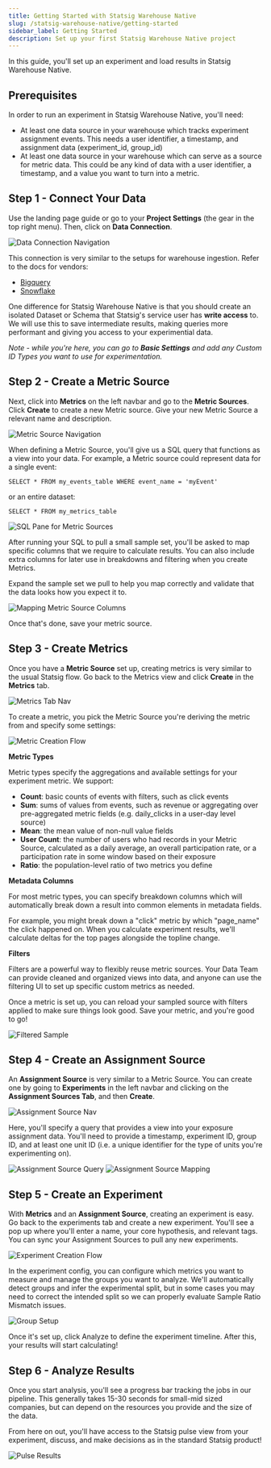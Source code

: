 ```yaml
---
title: Getting Started with Statsig Warehouse Native
slug: /statsig-warehouse-native/getting-started
sidebar_label: Getting Started
description: Set up your first Statsig Warehouse Native project
---
```


In this guide, you'll set up an experiment and load results in Statsig Warehouse Native.

## Prerequisites

In order to run an experiment in Statsig Warehouse Native, you'll need:

- At least one data source in your warehouse which tracks experiment assignment events. This needs a user identifier, a timestamp, and assignment data (experiment_id, group_id)
- At least one data source in your warehouse which can serve as a source for metric data. This could be any kind of data with a user identifier, a timestamp, and a value you want to turn into a metric.

## Step 1 - Connect Your Data

Use the landing page guide or go to your **Project Settings** (the gear in the top right menu). Then, click on **Data Connection**.

![Data Connection Navigation](https://user-images.githubusercontent.com/102695539/237239163-1d528c2e-94d5-4656-addd-400c9e3e1925.png)

This connection is very similar to the setups for warehouse ingestion. Refer to the docs for vendors:

- [Bigquery](../data-warehouse-ingestion/bigquery.mdx)
- [Snowflake](../data-warehouse-ingestion/snowflake.mdx)

One difference for Statsig Warehouse Native is that you should create an isolated Dataset or Schema that Statsig's service user has **write access** to. We will use this to save intermediate results, making queries more performant and giving you access to your experimential data.

_Note - while you're here, you can go to **Basic Settings** and add any Custom ID Types you want to use for experimentation._

## Step 2 - Create a Metric Source

Next, click into **Metrics** on the left navbar and go to the **Metric Sources**. Click **Create** to create a new Metric source. Give your new Metric Source a relevant name and description.

![Metric Source Navigation](https://user-images.githubusercontent.com/102695539/237239161-9e7fd9ac-c800-4e64-948f-296648357987.png)

When defining a Metric Source, you'll give us a SQL query that functions as a view into your data. For example, a Metric source could represent data for a single event:

`SELECT * FROM my_events_table WHERE event_name = 'myEvent'`

or an entire dataset:

`SELECT * FROM my_metrics_table`

![SQL Pane for Metric Sources](https://user-images.githubusercontent.com/102695539/237239158-5ecc01ef-1f58-4e0a-a40b-a54340da16ef.png)

After running your SQL to pull a small sample set, you'll be asked to map specific columns that we require to calculate results. You can also include extra columns for later use in breakdowns and filtering when you create Metrics.

Expand the sample set we pull to help you map correctly and validate that the data looks how you expect it to.

![Mapping Metric Source Columns](https://user-images.githubusercontent.com/102695539/237241710-4c2c5875-1c56-4e17-887a-a329a835ccbd.png)

Once that's done, save your metric source.

## Step 3 - Create Metrics

Once you have a **Metric Source** set up, creating metrics is very similar to the usual Statsig flow. Go back to the Metrics view and click **Create** in the **Metrics** tab.

![Metrics Tab Nav](https://user-images.githubusercontent.com/102695539/237239161-9e7fd9ac-c800-4e64-948f-296648357987.png)

To create a metric, you pick the Metric Source you're deriving the metric from and specify some settings:

![Metric Creation Flow](https://user-images.githubusercontent.com/102695539/237241707-54306e23-5f28-434a-8d53-8e3d42d5587a.png)

**Metric Types**

Metric types specify the aggregations and available settings for your experiment metric. We support:

- **Count**: basic counts of events with filters, such as click events
- **Sum**: sums of values from events, such as revenue or aggregating over pre-aggregated metric fields (e.g. daily_clicks in a user-day level source)
- **Mean**: the mean value of non-null value fields
- **User Count**: the number of users who had records in your Metric Source, calculated as a daily average, an overall participation rate, or a participation rate in some window based on their exposure
- **Ratio**: the population-level ratio of two metrics you define

**Metadata Columns**

For most metric types, you can specify breakdown columns which will automatically break down a result into common elements in metadata fields.

For example, you might break down a "click" metric by which "page_name" the click happened on. When you calculate experiment results, we'll calculate deltas for the top pages alongside the topline change.

**Filters**

Filters are a powerful way to flexibly reuse metric sources. Your Data Team can provide cleaned and organized views into data, and anyone can use the filtering UI to set up specific custom metrics as needed.

Once a metric is set up, you can reload your sampled source with filters applied to make sure things look good. Save your metric, and you're good to go!

![Filtered Sample](https://user-images.githubusercontent.com/102695539/237241706-3b8ddbba-5d19-48fe-bd19-1bd04ee98c35.png)

## Step 4 - Create an Assignment Source

An **Assignment Source** is very similar to a Metric Source. You can create one by going to **Experiments** in the left navbar and clicking on the **Assignment Sources Tab**, and then **Create**.

![Assignment Source Nav](https://user-images.githubusercontent.com/102695539/237241704-f2dc5c83-a0c9-4cf2-a354-2904f6612c47.png)

Here, you'll specify a query that provides a view into your exposure assignment data. You'll need to provide a timestamp, experiment ID, group ID, and at least one unit ID (i.e. a unique identifier for the type of units you're experimenting on).

![Assignment Source Query](https://user-images.githubusercontent.com/102695539/237241702-d877cafa-23f0-4964-a50c-813e93cb3add.png)
![Assignment Source Mapping](https://user-images.githubusercontent.com/102695539/237241701-5f95ff7f-2ae3-4a31-85aa-aa9ec111770d.png)

## Step 5 - Create an Experiment

With **Metrics** and an **Assignment Source**, creating an experiment is easy. Go back to the experiments tab and create a new experiment. You'll see a pop up where you'll enter a name, your core hypothesis, and relevant tags. You can sync your Assignment Sources to pull any new experiments.

![Experiment Creation Flow](https://user-images.githubusercontent.com/102695539/237241700-c100522e-c3e7-4ba7-b065-9af370aa23eb.png)

In the experiment config, you can configure which metrics you want to measure and manage the groups you want to analyze. We'll automatically detect groups and infer the experimental split, but in some cases you may need to correct the intended split so we can properly evaluate Sample Ratio Mismatch issues.

![Group Setup](https://user-images.githubusercontent.com/102695539/237241689-7838cff7-65e6-4055-9674-f8d82d0a1398.png)

Once it's set up, click Analyze to define the experiment timeline. After this, your results will start calculating!

## Step 6 - Analyze Results

Once you start analysis, you'll see a progress bar tracking the jobs in our pipeline. This generally takes 15-30 seconds for small-mid sized companies, but can depend on the resources you provide and the size of the data.

From here on out, you'll have access to the Statsig pulse view from your experiment, discuss, and make decisions as in the standard Statsig product!

![Pulse Results](https://user-images.githubusercontent.com/102695539/237532583-2ce67b70-1953-4211-9ab1-449acb25f463.png)
